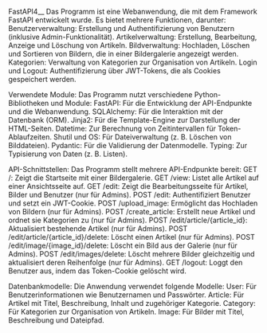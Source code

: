 FastAPI4__
Das Programm ist eine Webanwendung, die mit dem Framework FastAPI entwickelt wurde. Es bietet mehrere Funktionen, darunter: Benutzerverwaltung: Erstellung und Authentifizierung von Benutzern (inklusive Admin-Funktionalität). Artikelverwaltung: Erstellung, Bearbeitung, Anzeige und Löschung von Artikeln. Bildverwaltung: Hochladen, Löschen und Sortieren von Bildern, die in einer Bildergalerie angezeigt werden. Kategorien: Verwaltung von Kategorien zur Organisation von Artikeln. Login und Logout: Authentifizierung über JWT-Tokens, die als Cookies gespeichert werden.

Verwendete Module: Das Programm nutzt verschiedene Python-Bibliotheken und Module: FastAPI: Für die Entwicklung der API-Endpunkte und die Webanwendung. SQLAlchemy: Für die Interaktion mit der Datenbank (ORM). Jinja2: Für die Template-Engine zur Darstellung der HTML-Seiten. Datetime: Zur Berechnung von Zeitintervallen für Token-Ablaufzeiten. Shutil und OS: Für Dateiverwaltung (z. B. Löschen von Bilddateien). Pydantic: Für die Validierung der Datenmodelle. Typing: Zur Typisierung von Daten (z. B. Listen).

API-Schnittstellen: Das Programm stellt mehrere API-Endpunkte bereit: GET /: Zeigt die Startseite mit einer Bildergalerie. GET /view: Listet alle Artikel auf einer Ansichtsseite auf. GET /edit: Zeigt die Bearbeitungsseite für Artikel, Bilder und Benutzer (nur für Admins). POST /edit: Authentifiziert Benutzer und setzt ein JWT-Cookie. POST /upload_image: Ermöglicht das Hochladen von Bildern (nur für Admins). POST /create_article: Erstellt neue Artikel und ordnet sie Kategorien zu (nur für Admins). POST /edit/article/{article_id}: Aktualisiert bestehende Artikel (nur für Admins). POST /edit/article/{article_id}/delete: Löscht einen Artikel (nur für Admins). POST /edit/image/{image_id}/delete: Löscht ein Bild aus der Galerie (nur für Admins). POST /edit/images/delete: Löscht mehrere Bilder gleichzeitig und aktualisiert deren Reihenfolge (nur für Admins). GET /logout: Loggt den Benutzer aus, indem das Token-Cookie gelöscht wird.

Datenbankmodelle: Die Anwendung verwendet folgende Modelle: User: Für Benutzerinformationen wie Benutzernamen und Passwörter. Article: Für Artikel mit Titel, Beschreibung, Inhalt und zugehöriger Kategorie. Category: Für Kategorien zur Organisation von Artikeln. Image: Für Bilder mit Titel, Beschreibung und Dateipfad.
